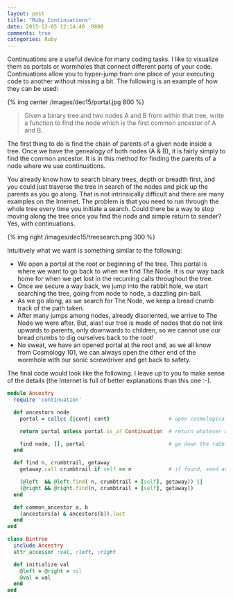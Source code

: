 ```yaml
---
layout: post
title: "Ruby Continuations"
date: 2015-12-05 12:14:40 -0800
comments: true
categories: Ruby
---
```


Continuations are a useful device for many coding tasks. I like to visualize them as portals or wormholes that connect different parts of your code. Continuations allow you to hyper-jump from one place of your executing code to another without missing a bit. The following is an example of how they can be used:

{% img center /images/dec15/portal.jpg 800 %}
<!--more-->

> Given a binary tree and two nodes A and B from within that tree, write a function to find the node which is the first common ancestor of A and B.

The first thing to do is find the chain of parents of a given node inside a tree. Once we have the genealogy of both nodes (A & B), it is fairly simply to find the common ancestor. It is in this method for finding the parents of a node where we use continuations.

You already know how to search binary trees, depth or breadth first, and you could just traverse the tree in search of the nodes and pick up the parents as you go along. That is not intrinsically difficult and there are many examples on the Internet. The problem is that you need to run through the whole tree every time you initiate a search. Could there be a way to stop moving along the tree once you find the node and simple return to sender? Yes, with continuations.

{% img right /images/dec15/treesearch.png 300 %}

Intuitively what we want is something similar to the following:

- We open a portal at the root or beginning of the tree. This portal is where we want to go back to when we find The Node. It is our way back home for when we get lost in the recurring calls throughout the tree.
- Once we secure a way back, we jump into the rabbit hole, we start searching the tree, going from node to node, a dazzling pin-ball.
- As we go along, as we search for The Node, we keep a bread crumb track of the path taken.
- After many jumps among nodes, already disoriented, we arrive to The Node we were after. But, alas! our tree is made of nodes that do not link upwards to parents, only downwards to children, so we cannot use our bread crumbs to dig ourselves back to the root!
- No sweat, we have an opened portal at the root and, as we all know from Cosmology 101, we can always open the other end of the wormhole with our sonic screwdriver and get back to safety.

The final code would look like the following. I leave up to you to make sense of the details (the Internet is full of better explanations than this one :-).

```ruby
module Ancestry
  require 'continuation'

  def ancestors node
    portal = callcc {|cont| cont}                   # open cosmological-portal (brrrrzzzzzuinga!!)

    return portal unless portal.is_a? Continuation  # return whatever was sent through the portal

    find node, [], portal                           # go down the rabbit hole in search of node
  end

  def find n, crumbtrail, getaway
    getaway.call crumbtrail if self == n            # if found, send ancestry logbook through the portal

    (@left  && @left.find( n, crumbtrail + [self], getaway)) ||
    (@right && @right.find(n, crumbtrail + [self], getaway))
  end

  def common_ancestor a, b
    (ancestors(a) & ancestors(b)).last
  end
end

class Bintree
  include Ancestry
  attr_accessor :val, :left, :right

  def initialize val
    @left = @right = nil
    @val = val
  end
end
```
